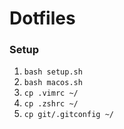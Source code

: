 # Dotfiles

### Setup
1. `bash setup.sh`
2. `bash macos.sh`
3. `cp .vimrc ~/`
4. `cp .zshrc ~/`
5. `cp git/.gitconfig ~/`